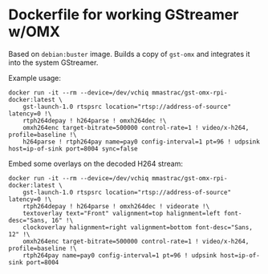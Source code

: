 # Dockerfile for working GStreamer w/OMX

Based on `debian:buster` image. Builds a copy of `gst-omx` and integrates it into the system GStreamer.

Example usage:

```
docker run -it --rm --device=/dev/vchiq mmastrac/gst-omx-rpi-docker:latest \
    gst-launch-1.0 rtspsrc location="rtsp://address-of-source" latency=0 !\
    rtph264depay ! h264parse ! omxh264dec !\
    omxh264enc target-bitrate=500000 control-rate=1 ! video/x-h264, profile=baseline !\
    h264parse ! rtph264pay name=pay0 config-interval=1 pt=96 ! udpsink host=ip-of-sink port=8004 sync=false
```

Embed some overlays on the decoded H264 stream:

```
docker run -it --rm --device=/dev/vchiq mmastrac/gst-omx-rpi-docker:latest \
    gst-launch-1.0 rtspsrc location="rtsp://address-of-source" latency=0 !\
    rtph264depay ! h264parse ! omxh264dec ! videorate !\
    textoverlay text="Front" valignment=top halignment=left font-desc="Sans, 16" !\
    clockoverlay halignment=right valignment=bottom font-desc="Sans, 12" !\
    omxh264enc target-bitrate=500000 control-rate=1 ! video/x-h264, profile=baseline !\
    rtph264pay name=pay0 config-interval=1 pt=96 ! udpsink host=ip-of-sink port=8004
```

